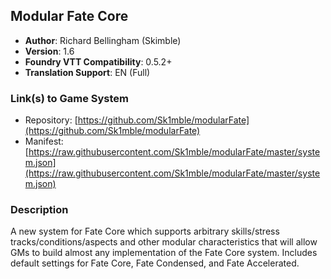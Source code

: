 ## Modular Fate Core
* **Author**: Richard Bellingham (Skimble)
* **Version**: 1.6
* **Foundry VTT Compatibility**: 0.5.2+
* **Translation Support**: EN (Full)
### Link(s) to Game System	
* Repository: [https://github.com/Sk1mble/modularFate](https://github.com/Sk1mble/modularFate)
* Manifest: [https://raw.githubusercontent.com/Sk1mble/modularFate/master/system.json](https://raw.githubusercontent.com/Sk1mble/modularFate/master/system.json)
### Description	
A new system for Fate Core which supports arbitrary skills/stress tracks/conditions/aspects and other modular characteristics that will allow GMs to build almost any implementation of the Fate Core system. Includes default settings for Fate Core, Fate Condensed, and Fate Accelerated.
